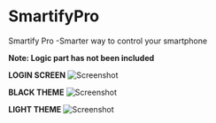 # SmartifyPro
Smartify Pro -Smarter way to control your smartphone

**Note: Logic part has not been included**

**LOGIN SCREEN**
![Screenshot](https://user-images.githubusercontent.com/29779749/27727956-2aac883e-5d9e-11e7-8f5d-0bb0b489b354.png)

**BLACK THEME**
![Screenshot](https://user-images.githubusercontent.com/29779749/27727957-2aad84a0-5d9e-11e7-8fef-163e0742ef51.png)

**LIGHT THEME**
![Screenshot](https://user-images.githubusercontent.com/29779749/27727958-2aae4fd4-5d9e-11e7-8eab-eb8cbbc35808.png)



